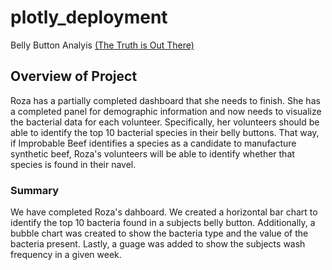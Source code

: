 # plotly_deployment
Belly Button Analyis
[(The Truth is Out There)](https://john10roberts.github.io/plotly_deployment/)

 ## Overview of Project
Roza has a partially completed dashboard that she needs to finish. She has a completed panel for demographic information and now needs to visualize the bacterial data for each volunteer. Specifically, her volunteers should be able to identify the top 10 bacterial species in their belly buttons. That way, if Improbable Beef identifies a species as a candidate to manufacture synthetic beef, Roza's volunteers will be able to identify whether that species is found in their navel.

### Summary
We have completed Roza's dahboard.  We created a horizontal bar chart to identify the top 10 bacteria found in a subjects belly button.  Additionally, a bubble chart was created to show the bacteria type and the value of the bacteria present.  Lastly, a guage was added to show the subjects wash frequency in a given week. 